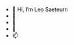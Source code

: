- 👋 Hi, I’m Leo Saeteurn
- 👀 
- 🌱 
- 💞️ 
- 📫 

<!---
lsaeteurn/lsaeteurn is a ✨ special ✨ repository because its `README.md` (this file) appears on your GitHub profile.
You can click the Preview link to take a look at your changes.
--->

